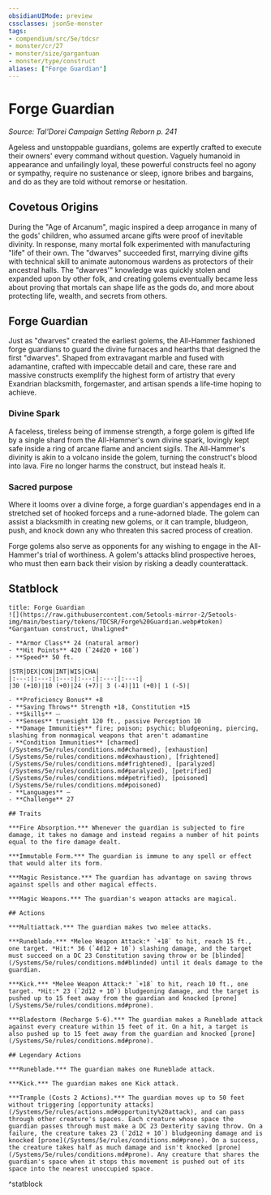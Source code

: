 ```yaml
---
obsidianUIMode: preview
cssclasses: json5e-monster
tags:
- compendium/src/5e/tdcsr
- monster/cr/27
- monster/size/gargantuan
- monster/type/construct
aliases: ["Forge Guardian"]
---
```

# Forge Guardian
*Source: Tal'Dorei Campaign Setting Reborn p. 241*  

Ageless and unstoppable guardians, golems are expertly crafted to execute their owners' every command without question. Vaguely humanoid in appearance and unfailingly loyal, these powerful constructs feel no agony or sympathy, require no sustenance or sleep, ignore bribes and bargains, and do as they are told without remorse or hesitation.

## Covetous Origins

During the "Age of Arcanum", magic inspired a deep arrogance in many of the gods' children, who assumed arcane gifts were proof of inevitable divinity. In response, many mortal folk experimented with manufacturing "life" of their own. The "dwarves" succeeded first, marrying divine gifts with technical skill to animate autonomous wardens as protectors of their ancestral halls. The "dwarves'" knowledge was quickly stolen and expanded upon by other folk, and creating golems eventually became less about proving that mortals can shape life as the gods do, and more about protecting life, wealth, and secrets from others.

## Forge Guardian

Just as "dwarves" created the earliest golems, the All-Hammer fashioned forge guardians to guard the divine furnaces and hearths that designed the first "dwarves". Shaped from extravagant marble and fused with adamantine, crafted with impeccable detail and care, these rare and massive constructs exemplify the highest form of artistry that every Exandrian blacksmith, forgemaster, and artisan spends a life-time hoping to achieve.

### Divine Spark

A faceless, tireless being of immense strength, a forge golem is gifted life by a single shard from the All-Hammer's own divine spark, lovingly kept safe inside a ring of arcane flame and ancient sigils. The All-Hammer's divinity is akin to a volcano inside the golem, turning the construct's blood into lava. Fire no longer harms the construct, but instead heals it.

### Sacred purpose

Where it looms over a divine forge, a forge guardian's appendages end in a stretched set of hooked forceps and a rune-adorned blade. The golem can assist a blacksmith in creating new golems, or it can trample, bludgeon, push, and knock down any who threaten this sacred process of creation.

Forge golems also serve as opponents for any wishing to engage in the All-Hammer's trial of worthiness. A golem's attacks blind prospective heroes, who must then earn back their vision by risking a deadly counterattack.

## Statblock

```ad-statblock
title: Forge Guardian
![](https://raw.githubusercontent.com/5etools-mirror-2/5etools-img/main/bestiary/tokens/TDCSR/Forge%20Guardian.webp#token)
*Gargantuan construct, Unaligned*

- **Armor Class** 24 (natural armor)
- **Hit Points** 420 (`24d20 + 168`)
- **Speed** 50 ft.

|STR|DEX|CON|INT|WIS|CHA|
|:---:|:---:|:---:|:---:|:---:|:---:|
|30 (+10)|10 (+0)|24 (+7)| 3 (-4)|11 (+0)| 1 (-5)|

- **Proficiency Bonus** +8
- **Saving Throws** Strength +18, Constitution +15
- **Skills** ⏤
- **Senses** truesight 120 ft., passive Perception 10
- **Damage Immunities** fire; poison; psychic; bludgeoning, piercing, slashing from nonmagical weapons that aren't adamantine
- **Condition Immunities** [charmed](/Systems/5e/rules/conditions.md#charmed), [exhaustion](/Systems/5e/rules/conditions.md#exhaustion), [frightened](/Systems/5e/rules/conditions.md#frightened), [paralyzed](/Systems/5e/rules/conditions.md#paralyzed), [petrified](/Systems/5e/rules/conditions.md#petrified), [poisoned](/Systems/5e/rules/conditions.md#poisoned)
- **Languages** —
- **Challenge** 27

## Traits

***Fire Absorption.*** Whenever the guardian is subjected to fire damage, it takes no damage and instead regains a number of hit points equal to the fire damage dealt.

***Immutable Form.*** The guardian is immune to any spell or effect that would alter its form.

***Magic Resistance.*** The guardian has advantage on saving throws against spells and other magical effects.

***Magic Weapons.*** The guardian's weapon attacks are magical.

## Actions

***Multiattack.*** The guardian makes two melee attacks.

***Runeblade.*** *Melee Weapon Attack:* `+18` to hit, reach 15 ft., one target. *Hit:* 36 (`4d12 + 10`) slashing damage, and the target must succeed on a DC 23 Constitution saving throw or be [blinded](/Systems/5e/rules/conditions.md#blinded) until it deals damage to the guardian.

***Kick.*** *Melee Weapon Attack:* `+18` to hit, reach 10 ft., one target. *Hit:* 23 (`2d12 + 10`) bludgeoning damage, and the target is pushed up to 15 feet away from the guardian and knocked [prone](/Systems/5e/rules/conditions.md#prone).

***Bladestorm (Recharge 5-6).*** The guardian makes a Runeblade attack against every creature within 15 feet of it. On a hit, a target is also pushed up to 15 feet away from the guardian and knocked [prone](/Systems/5e/rules/conditions.md#prone).

## Legendary Actions

***Runeblade.*** The guardian makes one Runeblade attack.

***Kick.*** The guardian makes one Kick attack.

***Trample (Costs 2 Actions).*** The guardian moves up to 50 feet without triggering [opportunity attacks](/Systems/5e/rules/actions.md#opportunity%20attack), and can pass through other creature's spaces. Each creature whose space the guardian passes through must make a DC 23 Dexterity saving throw. On a failure, the creature takes 23 (`2d12 + 10`) bludgeoning damage and is knocked [prone](/Systems/5e/rules/conditions.md#prone). On a success, the creature takes half as much damage and isn't knocked [prone](/Systems/5e/rules/conditions.md#prone). Any creature that shares the guardian's space when it stops this movement is pushed out of its space into the nearest unoccupied space.
```
^statblock
